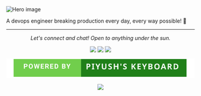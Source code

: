 <img src="https://user-images.githubusercontent.com/43137727/87554878-55045300-c6d2-11ea-9d82-68df1c10f929.png" alt="Hero image">

A devops engineer breaking production every day, every way possible! :fire_engine:

<!--
**pbaderia01/pbaderia01** is a ✨ _special_ ✨ repository because its `README.md` (this file) appears on your GitHub profile.

Here are some ideas to get you started:

- 🔭 I’m currently working on ...
- 🌱 I’m currently learning ...
- 👯 I’m looking to collaborate on ...
- 🤔 I’m looking for help with ...
- 💬 Ask me about ...
- 📫 How to reach me: ...
- 😄 Pronouns: ...
- ⚡ Fun fact: ...
-->
<hr>
<p align="center">
  <i>Let's connect and chat! Open to anything under the sun.</i>

  <p align="center">
    <a href="https://twitter.com/piyushbaderia" alt="Twitter"><img src="https://raw.githubusercontent.com/jayehernandez/jayehernandez/3f5402efef9a0ae89211a6e04609558e862ca616/readme/twitter-fill.svg"></a>
    <a href="https://www.linkedin.com/in/baderiapiyush" alt="Linkedin"><img src="https://raw.githubusercontent.com/jayehernandez/jayehernandez/3f5402efef9a0ae89211a6e04609558e862ca616/readme/linkedin-fill.svg"></a>
    <a href="mailto:piyush.baderia@outlook.com" alt="Contact me"><img src="https://raw.githubusercontent.com/jayehernandez/jayehernandez/3f5402efef9a0ae89211a6e04609558e862ca616/readme/mail-fill.svg"></a>
  <p align="center">
    <img align="center" src="https://github.com/pbaderia01/pbaderia01/blob/master/key.svg">
  </p>
  <p align="center">
    <img align="center" src="https://pbaderia01-visitor-badge.glitch.me/badge?page_id=pbaderia01.visitor-badge">
  </p>
</p>
